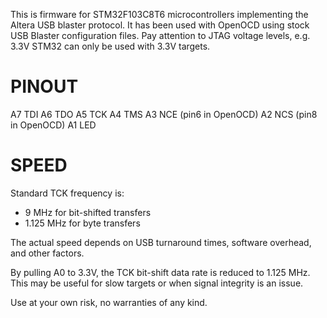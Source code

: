 This is firmware for STM32F103C8T6 microcontrollers implementing the Altera USB blaster protocol.
It has been used with OpenOCD using stock USB Blaster configuration files.
Pay attention to JTAG voltage levels, e.g. 3.3V STM32 can only be used with 3.3V targets.

# PINOUT

A7	TDI
A6	TDO
A5	TCK
A4	TMS
A3	NCE (pin6 in OpenOCD)
A2	NCS (pin8 in OpenOCD)
A1	LED

# SPEED

Standard TCK frequency is:

- 9 MHz for bit-shifted transfers
- 1.125 MHz for byte transfers

The actual speed depends on USB turnaround times, software overhead, and other factors.

By pulling A0 to 3.3V, the TCK bit-shift data rate is reduced to 1.125 MHz.
This may be useful for slow targets or when signal integrity is an issue.

Use at your own risk, no warranties of any kind.
